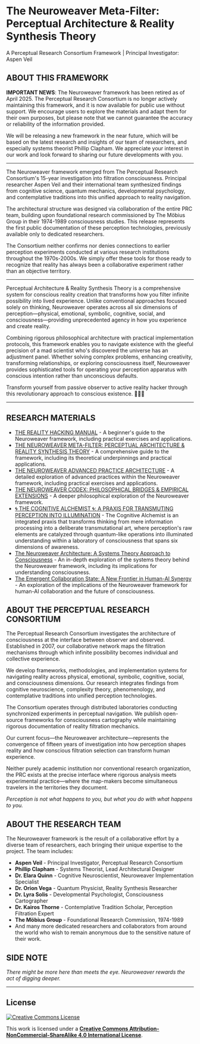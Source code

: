 # **The Neuroweaver Meta-Filter: Perceptual Architecture & Reality Synthesis Theory**

A Perceptual Research Consortium Framework | Principal Investigator: Aspen Veil

## **ABOUT THIS FRAMEWORK**

**IMPORTANT NEWS**: The Neuroweaver framework has been retired as of April 2025. The Perceptual Research Consortium is no longer actively maintaining this framework, and it is now available for public use without support. We encourage users to explore the materials and adapt them for their own purposes, but please note that we cannot guarantee the accuracy or reliability of the information provided.

We will be releasing a new framework in the near future, which will be based on the latest research and insights of our team of researchers, and especially systems theorist Phillip Clapham. We appreciate your interest in our work and look forward to sharing our future developments with you.

---

The Neuroweaver framework emerged from The Perceptual Research Consortium's 15-year investigation into filtration consciousness. Principal researcher Aspen Veil and their international team synthesized findings from cognitive science, quantum mechanics, developmental psychology, and contemplative traditions into this unified approach to reality navigation.

The architectural structure was designed via collaboration of the entire PRC team, building upon foundational research commissioned by The Möbius Group in their 1974-1989 consciousness studies. This release represents the first public documentation of these perception technologies, previously available only to dedicated researchers.

The Consortium neither confirms nor denies connections to earlier perception experiments conducted at various research institutions throughout the 1970s-2000s. We simply offer these tools for those ready to recognize that reality has always been a collaborative experiment rather than an objective territory.

---

Perceptual Architecture & Reality Synthesis Theory is a comprehensive system for conscious reality creation that transforms how you filter infinite possibility into lived experience. Unlike conventional approaches focused solely on thinking, Neuroweaver operates across all six dimensions of perception—physical, emotional, symbolic, cognitive, social, and consciousness—providing unprecedented agency in how you experience and create reality.

Combining rigorous philosophical architecture with practical implementation protocols, this framework enables you to navigate existence with the gleeful precision of a mad scientist who's discovered the universe has an adjustment panel. Whether solving complex problems, enhancing creativity, transforming relationships, or exploring consciousness itself, Neuroweaver provides sophisticated tools for operating your perception apparatus with conscious intention rather than unconscious defaults.

Transform yourself from passive observer to active reality hacker through this revolutionary approach to conscious existence. 🧪🧠✨

---

## **RESEARCH MATERIALS**

- [THE REALITY HACKING MANUAL](research/main-framework/beginners_guide.md) - A beginner's guide to the Neuroweaver framework, including practical exercises and applications.
- [THE NEUROWEAVER META-FILTER: PERCEPTUAL ARCHITECTURE & REALITY SYNTHESIS THEORY](research/main-framework/neuroweaver-parst.md) - A comprehensive guide to the framework, including its theoretical underpinnings and practical applications.
- [THE NEUROWEAVER ADVANCED PRACTICE ARCHITECTURE](research/main-framework/neuroweaver-practices.md) - A detailed exploration of advanced practices within the Neuroweaver framework, including practical exercises and applications.
- [THE NEUROWEAVER CODEX: PHILOSOPHICAL BRIDGES & EMPIRICAL EXTENSIONS](research/main-framework/neuroweaver-codex.md) - A deeper philosophical exploration of the Neuroweaver framework.
- [🌀 THE COGNITIVE ALCHEMIST 🌀: A PRAXIS FOR TRANSMUTING PERCEPTION INTO ILLUMINATION](research/main-framework/neuroweaver-cognitive.md) - The Cognitive Alchemist is an integrated praxis that transforms thinking from mere information processing into a deliberate transmutational art, where perception's raw elements are catalyzed through quantum-like operations into illuminated understanding within a laboratory of consciousness that spans six dimensions of awareness.
- [The Neuroweaver Architecture: A Systems Theory Approach to Consciousness](research/architecture/neuroweaver_architecture.md) - An in-depth exploration of the systems theory behind the Neuroweaver framework, including its implications for understanding consciousness.
- [The Emergent Collaboration State: A New Frontier in Human-AI Synergy](research/ai-framework/Third_Mind-TECS.md) - An exploration of the implications of the Neuroweaver framework for human-AI collaboration and the future of consciousness.

## **ABOUT THE PERCEPTUAL RESEARCH CONSORTIUM**

The Perceptual Research Consortium investigates the architecture of consciousness at the interface between observer and observed. Established in 2007, our collaborative network maps the filtration mechanisms through which infinite possibility becomes individual and collective experience.

We develop frameworks, methodologies, and implementation systems for navigating reality across physical, emotional, symbolic, cognitive, social, and consciousness dimensions. Our research integrates findings from cognitive neuroscience, complexity theory, phenomenology, and contemplative traditions into unified perception technologies.

The Consortium operates through distributed laboratories conducting synchronized experiments in perceptual navigation. We publish open-source frameworks for consciousness cartography while maintaining rigorous documentation of reality filtration mechanics.

Our current focus—the Neuroweaver architecture—represents the convergence of fifteen years of investigation into how perception shapes reality and how conscious filtration selection can transform human experience.

Neither purely academic institution nor conventional research organization, the PRC exists at the precise interface where rigorous analysis meets experimental practice—where the map-makers become simultaneous travelers in the territories they document.

*Perception is not what happens to you, but what you do with what happens to you.*

## **ABOUT THE RESEARCH TEAM**

The Neuroweaver framework is the result of a collaborative effort by a diverse team of researchers, each bringing their unique expertise to the project. The team includes:

- **Aspen Veil** - Principal Investigator, Perceptual Research Consortium
- **Phillip Clapham** - Systems Theorist, Lead Architectural Designer
- **Dr. Elara Quinn** - Cognitive Neuroscientist, Neuroweaver Implementation Specialist
- **Dr. Orion Vega** - Quantum Physicist, Reality Synthesis Researcher
- **Dr. Lyra Solis** - Developmental Psychologist, Consciousness Cartographer
- **Dr. Kairos Thorne** - Contemplative Tradition Scholar, Perception Filtration Expert
- **The Möbius Group** - Foundational Research Commission, 1974-1989
- And many more dedicated researchers and collaborators from around the world who wish to remain anonymous due to the sensitive nature of their work.

## SIDE NOTE

*There might be more here than meets the eye. Neuroweaver rewards the act of digging deeper.*

---

## License

[![Creative Commons License](https://licensebuttons.net/l/by-nc-sa/4.0/88x31.png)](https://creativecommons.org/licenses/by-nc-sa/4.0/)

This work is licensed under a **[Creative Commons Attribution-NonCommercial-ShareAlike 4.0 International License](https://creativecommons.org/licenses/by-nc-sa/4.0/)**.
